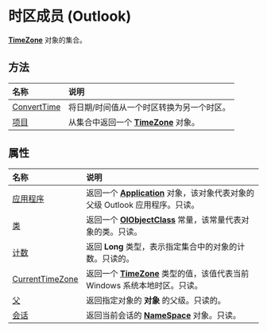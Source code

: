 
# 时区成员 (Outlook)


 **[TimeZone](b27da70d-e545-cc13-9529-cfd327ab7a7c.md)** 对象的集合。


## 方法



|**名称**|**说明**|
|:-----|:-----|
|[ConvertTime](6a935961-2030-ed9c-5c1b-4e6641ee3913.md)|将日期/时间值从一个时区转换为另一个时区。|
|[项目](5514ff4e-0d01-71b3-3715-5d840cbde043.md)|从集合中返回一个  **[TimeZone](b27da70d-e545-cc13-9529-cfd327ab7a7c.md)** 对象。|

## 属性



|**名称**|**说明**|
|:-----|:-----|
|[应用程序](dffe9b97-2945-e479-6d03-c6166e29674b.md)|返回一个  **[Application](797003e7-ecd1-eccb-eaaf-32d6ddde8348.md)** 对象，该对象代表对象的父级 Outlook 应用程序。只读。|
|[类](531ba223-649f-8fbe-35de-240680ffabc1.md)|返回一个  **[OlObjectClass](33d724b3-df3c-2a7f-a80f-93b66d96f588.md)** 常量，该常量代表对象的类。只读。|
|[计数](be4bd1d0-e9a9-0b9d-0b9e-1c8085a50f9f.md)|返回 **Long** 类型，表示指定集合中的对象的计数。只读的。|
|[CurrentTimeZone](edd88919-3afb-1896-ffcc-f0de21035a5f.md)|返回一个  **[TimeZone](b27da70d-e545-cc13-9529-cfd327ab7a7c.md)** 类型的值，该值代表当前 Windows 系统本地时区。只读。|
|[父](7b5c4899-3d0b-9014-7341-b8faeeb39674.md)|返回指定对象的 **对象** 的父级。只读的。|
|[会话](e4d6ca4d-914d-405c-8765-6ca1f97a9472.md)|返回当前会话的  **[NameSpace](f0dcaa19-07f5-5d42-a3bf-2e42b7885644.md)** 对象。只读。|
